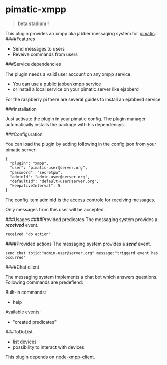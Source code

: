 pimatic-xmpp
=======================

> **beta stadium !**

This plugin provides an xmpp aka jabber messaging system for [pimatic](https://pimatic.org/).
####Features
* Send messages to users
* Reveive commands from users

###Service dependencies

The plugin needs a valid user account on any xmpp service. 

* You can use a public jabber/xmpp service
* or install a local service on your pimatic server like ejabberd

For the raspberry pi there are several guides to install an ejabberd service.

###Installation

Just activate the plugin in your pimatic config. The plugin manager automatically installs 
the package with his dependencys. 

###Configuration

You can load the plugin by adding following in the config.json from your pimatic server: 

    {
      "plugin": "xmpp",
      "user": "pimatic-user@server.org",
      "password": "secretpw",
      "adminId": "admin-user@server.org",
      "defaultId": "default-user@server.org",
      "keepaliveInterval": 5
    }

The config item adminId is the access controle for receiving messages.

Only messages from this user will be accepted. 
 
###Usages
####Provided predicates
The messaging system provides a **_received_** event. 
```
received "do action" 
```

####Provided actions
The messaging system provides a **_send_** event.
```
send chat tojid:"admin-user@server.org" message:"triggerd event has occurred"
```

####Chat client

The messaging system implements a chat bot which answers questions. 
Following commands are predefiend:

Built-in commands:
* help

Available events: 
* "created predicates"

###ToDoList
* list devices
* possibility to interact with devices


This plugin depends on [node-xmpp-client](https://github.com/node-xmpp/node-xmpp/tree/master/packages/node-xmpp-client).
